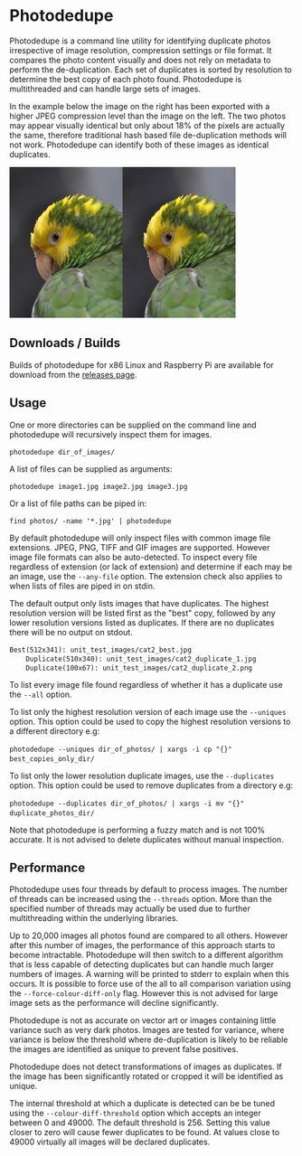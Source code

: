 # Photodedupe
Photodedupe is a command line utility for identifying duplicate photos irrespective of image resolution, compression settings or file format. It compares the photo content visually and does not rely on metadata to perform the de-duplication. Each set of duplicates is sorted by resolution to determine the best copy of each photo found. Photodedupe is multithreaded and can handle large sets of images.

In the example below the image on the right has been exported with a higher JPEG compression level than the image on the left. The two photos may appear visually identical but only about 18% of the pixels are actually the same, therefore traditional hash based file de-duplication methods will not work. Photodedupe can identify both of these images as identical duplicates.

<img src="unit_test_images/parrot1_best.jpg" width="200" /><img src="unit_test_images/parrot1_duplicate_2.jpg" width="200" />

## Downloads / Builds

Builds of photodedupe for x86 Linux and Raspberry Pi are available for download from the [releases page](https://github.com/InexplicableMagic/photodedupe/releases/tag/v0.2.0).

## Usage

One or more directories can be supplied on the command line and photodedupe will recursively inspect them for images.

```
photodedupe dir_of_images/
```

A list of files can be supplied as arguments:

```
photodedupe image1.jpg image2.jpg image3.jpg
```

Or a list of file paths can be piped in:

```
find photos/ -name '*.jpg' | photodedupe
```

By default photodedupe will only inspect files with common image file extensions. JPEG, PNG, TIFF and GIF images are supported. However image file formats can also be auto-detected. To inspect every file regardless of extension (or lack of extension) and determine if each may be an image, use the ```--any-file``` option. The extension check also applies to when lists of files are piped in on stdin.

The default output only lists images that have duplicates. The highest resolution version will be listed first as the "best" copy, followed by any lower resolution versions listed as duplicates. If there are no duplicates there will be no output on stdout.

```
Best(512x341): unit_test_images/cat2_best.jpg
	Duplicate(510x340): unit_test_images/cat2_duplicate_1.jpg
	Duplicate(100x67): unit_test_images/cat2_duplicate_2.png
```

To list every image file found regardless of whether it has a duplicate use the ```--all``` option.

To list only the highest resolution version of each image use the ```--uniques``` option. This option could be used to copy the highest resolution versions to a different directory e.g:

```photodedupe --uniques dir_of_photos/ | xargs -i cp "{}" best_copies_only_dir/```

To list only the lower resolution duplicate images, use the ```--duplicates``` option. This option could be used to remove duplicates from a directory e.g:

```photodedupe --duplicates dir_of_photos/ | xargs -i mv "{}" duplicate_photos_dir/```

Note that photodedupe is performing a fuzzy match and is not 100% accurate. It is not advised to delete duplicates without manual inspection.

## Performance

Photodedupe uses four threads by default to process images. The number of threads can be increased using the ``--threads`` option. More than the specified number of threads may actually be used due to further multithreading within the underlying libraries.

Up to 20,000 images all photos found are compared to all others. However after this number of images, the performance of this approach starts to become intractable. Photodedupe will then switch to a different algorithm that is less capable of detecting duplicates but can handle much larger numbers of images. A warning will be printed to stderr to explain when this occurs. It is possible to force use of the all to all comparison variation using the ```--force-colour-diff-only``` flag. However this is not advised for large image sets as the performance will decline significantly. 

Photodedupe is not as accurate on vector art or images containing little variance such as very dark photos. Images are tested for variance, where variance is below the threshold where de-duplication is likely to be reliable the images are identified as unique to prevent false positives.

Photodedupe does not detect transformations of images as duplicates. If the image has been significantly rotated or cropped it will be identified as unique.

The internal threshold at which a duplicate is detected can be be tuned using the ```--colour-diff-threshold``` option which accepts an integer between 0 and 49000. The default threshold is 256. Setting this value closer to zero will cause fewer duplicates to be found. At values close to 49000 virtually all images will be declared duplicates.
